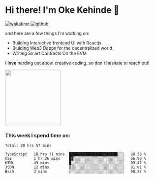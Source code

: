 # Hi there! I'm Oke Kehinde :cowboy_hat_face:

[![wakatime](https://wakatime.com/badge/user/5f3f42a0-7b4f-4c4b-b2da-012c5ac2fa62.svg)](https://wakatime.com/@5f3f42a0-7b4f-4c4b-b2da-012c5ac2fa62)
[![github](https://img.shields.io/github/followers/okeken?logo=github&style=plastic)](https://github.com/okeken?tab=followers)

and here are a few things I'm working on:

- Building Interactive frontend UI with Reactjs
- Biulding Web3 Dapps for the decentralized world
- Writing Smart Contracts On the EVM

I **love** nerding out about creative coding, so don't hesitate to reach out!


<img height="180em" src="https://github-readme-stats.vercel.app/api?username=okeken&show_icons=true&hide_border=true&&count_private=true&include_all_commits=true" />

### This week I spend time on:

<!--START_SECTION:waka-->
```text
Total: 20 hrs 57 mins

TypeScript   18 hrs 31 mins  ██████████████████████░░░   88.30 % 
CSS          1 hr 26 mins    █▓░░░░░░░░░░░░░░░░░░░░░░░   06.90 % 
HTML         43 mins         █░░░░░░░░░░░░░░░░░░░░░░░░   03.47 % 
JSON         12 mins         ▒░░░░░░░░░░░░░░░░░░░░░░░░   01.01 % 
Bash         3 mins          ░░░░░░░░░░░░░░░░░░░░░░░░░   00.27 % 
```
<!--END_SECTION:waka-->
